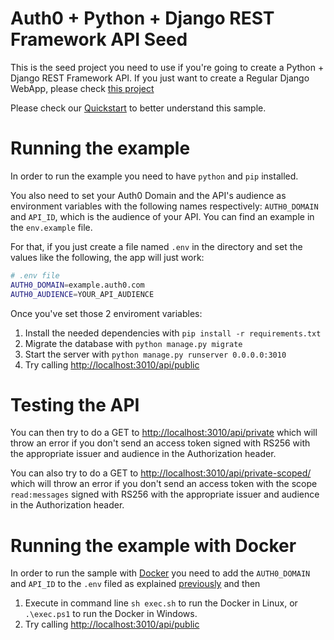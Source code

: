 # Auth0 + Python + Django REST Framework API Seed

This is the seed project you need to use if you're going to create a Python + Django REST Framework API.
If you just want to create a Regular Django WebApp, please
check [this project](https://github.com/auth0-samples/auth0-django-samples/tree/master/01-Login)

Please check our [Quickstart](https://auth0.com/docs/quickstart/backend/django) to better understand this sample.

# Running the example

In order to run the example you need to have `python` and `pip` installed.

You also need to set your Auth0 Domain and the API's audience as environment variables with the following names
respectively: `AUTH0_DOMAIN` and `API_ID`, which is the audience of your API. You can find an example in the
`env.example` file.

For that, if you just create a file named `.env` in the directory and set the values like the following,
the app will just work:

```bash
# .env file
AUTH0_DOMAIN=example.auth0.com
AUTH0_AUDIENCE=YOUR_API_AUDIENCE
```

Once you've set those 2 enviroment variables:

1. Install the needed dependencies with `pip install -r requirements.txt`
2. Migrate the database with `python manage.py migrate`
3. Start the server with `python manage.py runserver 0.0.0.0:3010`
4. Try calling [http://localhost:3010/api/public](http://localhost:3010/api/public)

# Testing the API

You can then try to do a GET to [http://localhost:3010/api/private](http://localhost:3010/api/private) which will
throw an error if you don't send an access token signed with RS256 with the appropriate issuer and audience in the
Authorization header. 

You can also try to do a GET to 
[http://localhost:3010/api/private-scoped/](http://localhost:3010/api/private-scoped) which will throw an error if
you don't send an access token with the scope `read:messages` signed with RS256 with the appropriate issuer and audience
in the Authorization header.

# Running the example with Docker

In order to run the sample with [Docker](https://www.docker.com/) you need to add the `AUTH0_DOMAIN` and `API_ID`
to the `.env` filed as explained [previously](#running-the-example) and then

1. Execute in command line `sh exec.sh` to run the Docker in Linux, or `.\exec.ps1` to run the Docker in Windows.
2. Try calling [http://localhost:3010/api/public](http://localhost:3010/api/public)

